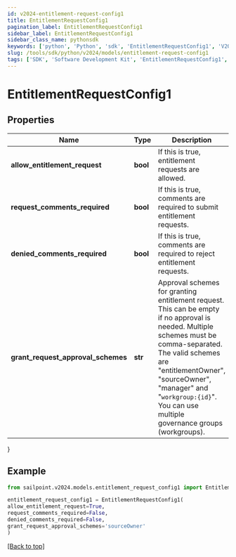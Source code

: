 ```yaml
---
id: v2024-entitlement-request-config1
title: EntitlementRequestConfig1
pagination_label: EntitlementRequestConfig1
sidebar_label: EntitlementRequestConfig1
sidebar_class_name: pythonsdk
keywords: ['python', 'Python', 'sdk', 'EntitlementRequestConfig1', 'V2024EntitlementRequestConfig1'] 
slug: /tools/sdk/python/v2024/models/entitlement-request-config1
tags: ['SDK', 'Software Development Kit', 'EntitlementRequestConfig1', 'V2024EntitlementRequestConfig1']
---
```


# EntitlementRequestConfig1


## Properties

Name | Type | Description | Notes
------------ | ------------- | ------------- | -------------
**allow_entitlement_request** | **bool** | If this is true, entitlement requests are allowed. | [optional] [default to False]
**request_comments_required** | **bool** | If this is true, comments are required to submit entitlement requests. | [optional] [default to False]
**denied_comments_required** | **bool** | If this is true, comments are required to reject entitlement requests. | [optional] [default to False]
**grant_request_approval_schemes** | **str** | Approval schemes for granting entitlement request. This can be empty if no approval is needed. Multiple schemes must be comma-separated. The valid schemes are \"entitlementOwner\", \"sourceOwner\", \"manager\" and \"`workgroup:{id}`\". You can use multiple governance groups (workgroups).  | [optional] [default to 'sourceOwner']
}

## Example

```python
from sailpoint.v2024.models.entitlement_request_config1 import EntitlementRequestConfig1

entitlement_request_config1 = EntitlementRequestConfig1(
allow_entitlement_request=True,
request_comments_required=False,
denied_comments_required=False,
grant_request_approval_schemes='sourceOwner'
)

```
[[Back to top]](#) 


